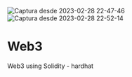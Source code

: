 ![Captura desde 2023-02-28 22-47-46](https://user-images.githubusercontent.com/50802374/222048037-cc2d783b-774a-4d9e-9cb5-badd8a23d19b.png)
![Captura desde 2023-02-28 22-52-14](https://user-images.githubusercontent.com/50802374/222048036-fb87fc73-dc81-4f68-bfc6-ba616f9810be.png)

# Web3
Web3 using Solidity - hardhat
